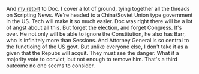 And <a href="http://scripting.com/2020/01/21/daveRetortToDoc.m4a">my retort</a> to Doc. I cover a lot of ground, tying together all the threads on Scripting News. We're headed to a China/Soviet Union type government in the US. Tech will make it so much easier. Doc was right there will be a lot of angst about all this. But forget the election, and forget Congress. It's over. He not only will be able to ignore the Constitution, he also has Barr, who is infinitely more than Sessions. And Attorney General is so central to the functioing of the US govt. But unlike everyone else, I don't take it as a given that the Repubs will acquit. They must see the danger. What if a majority vote to convict, but not enough to remove him. That's a third outcome no one seems to consider. 
